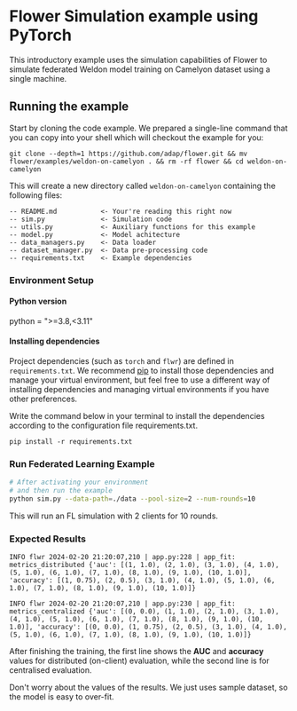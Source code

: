 # Flower Simulation example using PyTorch

This introductory example uses the simulation capabilities of Flower to 
simulate federated Weldon model training on Camelyon dataset using a single machine.

## Running the example

Start by cloning the code example. We prepared a single-line command that you can copy into your shell which will checkout the example for you:

```shell
git clone --depth=1 https://github.com/adap/flower.git && mv flower/examples/weldon-on-camelyon . && rm -rf flower && cd weldon-on-camelyon
```

This will create a new directory called `weldon-on-camelyon` containing the following files:

```
-- README.md           <- Your're reading this right now
-- sim.py              <- Simulation code
-- utils.py            <- Auxiliary functions for this example
-- model.py            <- Model achitecture
-- data_managers.py    <- Data loader
-- dataset_manager.py  <- Data pre-processing code
-- requirements.txt    <- Example dependencies
```

### Environment Setup

#### Python version
python = ">=3.8,<3.11"


#### Installing dependencies

Project dependencies (such as `torch` and `flwr`) are defined in `requirements.txt`. We recommend [pip](https://pip.pypa.io/en/latest/development/) to install those dependencies and manage your virtual environment, 
but feel free to use a different way of installing dependencies and managing virtual environments if you have other preferences.

Write the command below in your terminal to install the dependencies according to the configuration file requirements.txt.

```shell
pip install -r requirements.txt
```

### Run Federated Learning Example

```bash
# After activating your environment
# and then run the example
python sim.py --data-path=./data --pool-size=2 --num-rounds=10
```
This will run an FL simulation with 2 clients for 10 rounds.

### Expected Results

```shell
INFO flwr 2024-02-20 21:20:07,210 | app.py:228 | app_fit: metrics_distributed {'auc': [(1, 1.0), (2, 1.0), (3, 1.0), (4, 1.0), (5, 1.0), (6, 1.0), (7, 1.0), (8, 1.0), (9, 1.0), (10, 1.0)], 'accuracy': [(1, 0.75), (2, 0.5), (3, 1.0), (4, 1.0), (5, 1.0), (6, 1.0), (7, 1.0), (8, 1.0), (9, 1.0), (10, 1.0)]}

INFO flwr 2024-02-20 21:20:07,210 | app.py:230 | app_fit: metrics_centralized {'auc': [(0, 0.0), (1, 1.0), (2, 1.0), (3, 1.0), (4, 1.0), (5, 1.0), (6, 1.0), (7, 1.0), (8, 1.0), (9, 1.0), (10, 1.0)], 'accuracy': [(0, 0.0), (1, 0.75), (2, 0.5), (3, 1.0), (4, 1.0), (5, 1.0), (6, 1.0), (7, 1.0), (8, 1.0), (9, 1.0), (10, 1.0)]}
```

After finishing the training, the first line shows the **AUC** and **accuracy** values for distributed (on-client) evaluation,
while the second line is for centralised evaluation.

Don't worry about the values of the results. We just uses sample dataset, so the model is easy to over-fit. 
